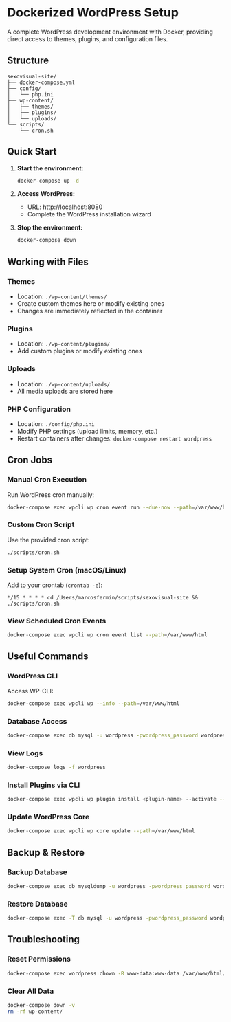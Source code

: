 # Dockerized WordPress Setup

A complete WordPress development environment with Docker, providing direct access to themes, plugins, and configuration files.

## Structure

```
sexovisual-site/
├── docker-compose.yml
├── config/
│   └── php.ini
├── wp-content/
│   ├── themes/
│   ├── plugins/
│   └── uploads/
└── scripts/
    └── cron.sh
```

## Quick Start

1. **Start the environment:**
   ```bash
   docker-compose up -d
   ```

2. **Access WordPress:**
   - URL: http://localhost:8080
   - Complete the WordPress installation wizard

3. **Stop the environment:**
   ```bash
   docker-compose down
   ```

## Working with Files

### Themes
- Location: `./wp-content/themes/`
- Create custom themes here or modify existing ones
- Changes are immediately reflected in the container

### Plugins
- Location: `./wp-content/plugins/`
- Add custom plugins or modify existing ones

### Uploads
- Location: `./wp-content/uploads/`
- All media uploads are stored here

### PHP Configuration
- Location: `./config/php.ini`
- Modify PHP settings (upload limits, memory, etc.)
- Restart containers after changes: `docker-compose restart wordpress`

## Cron Jobs

### Manual Cron Execution
Run WordPress cron manually:
```bash
docker-compose exec wpcli wp cron event run --due-now --path=/var/www/html
```

### Custom Cron Script
Use the provided cron script:
```bash
./scripts/cron.sh
```

### Setup System Cron (macOS/Linux)
Add to your crontab (`crontab -e`):
```
*/15 * * * * cd /Users/marcosfermin/scripts/sexovisual-site && ./scripts/cron.sh
```

### View Scheduled Cron Events
```bash
docker-compose exec wpcli wp cron event list --path=/var/www/html
```

## Useful Commands

### WordPress CLI
Access WP-CLI:
```bash
docker-compose exec wpcli wp --info --path=/var/www/html
```

### Database Access
```bash
docker-compose exec db mysql -u wordpress -pwordpress_password wordpress
```

### View Logs
```bash
docker-compose logs -f wordpress
```

### Install Plugins via CLI
```bash
docker-compose exec wpcli wp plugin install <plugin-name> --activate --path=/var/www/html
```

### Update WordPress Core
```bash
docker-compose exec wpcli wp core update --path=/var/www/html
```

## Backup & Restore

### Backup Database
```bash
docker-compose exec db mysqldump -u wordpress -pwordpress_password wordpress > backup.sql
```

### Restore Database
```bash
docker-compose exec -T db mysql -u wordpress -pwordpress_password wordpress < backup.sql
```

## Troubleshooting

### Reset Permissions
```bash
docker-compose exec wordpress chown -R www-data:www-data /var/www/html/wp-content
```

### Clear All Data
```bash
docker-compose down -v
rm -rf wp-content/
```
